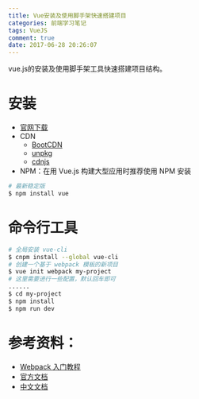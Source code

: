 ```yaml
---
title: Vue安装及使用脚手架快速搭建项目
categories: 前端学习笔记
tags: VueJS
comment: true
date: 2017-06-28 20:26:07
---
```

vue.js的安装及使用脚手架工具快速搭建项目结构。

<!-- more -->

# 安装

- [官网下载](http://vuejs.org/js/vue.min.js)
- CDN
    - [BootCDN](https://cdn.bootcss.com/vue/2.2.2/vue.min.js)
    - [unpkg](https://unpkg.com/vue/dist/vue.js)
    - [cdnjs](https://cdnjs.cloudflare.com/ajax/libs/vue/2.1.8/vue.min.js)
- NPM：在用 Vue.js 构建大型应用时推荐使用 NPM 安装
```bash
# 最新稳定版
$ npm install vue
```

# 命令行工具

```bash
# 全局安装 vue-cli
$ cnpm install --global vue-cli
# 创建一个基于 webpack 模板的新项目
$ vue init webpack my-project
# 这里需要进行一些配置，默认回车即可
......
$ cd my-project
$ npm install
$ npm run dev
```

# 参考资料：

- [Webpack 入门教程](http://www.runoob.com/w3cnote/webpack-tutorial.html)
- [官方文档](http://vuejs.org/v2/guide/syntax.html)
- [中文文档](https://cn.vuejs.org/v2/guide/syntax.html)